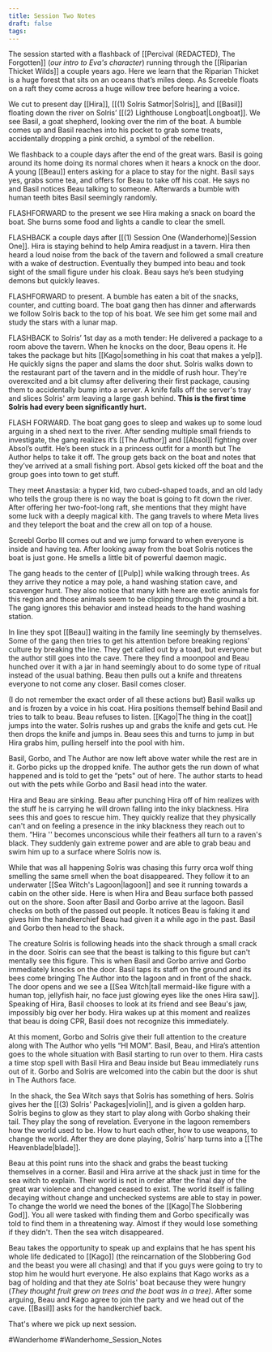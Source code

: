 ```yaml
---
title: Session Two Notes
draft: false
tags:
---
```


The session started with a flashback of [[Percival (REDACTED), The Forgotten]] (*our intro to Eva's character*) running through the [[Riparian Thicket Wilds]] a couple years ago. Here we learn that the Riparian Thicket is a huge forest that sits on an oceans that’s miles deep. As Screeble floats on a raft they come across a huge willow tree before hearing a voice.

We cut to present day [[Hira]], [[(1) Solris Satmor|Solris]], and [[Basil]]  floating down the river on Solris’ [[(2) Lighthouse Longboat|Longboat]]. We see Basil, a goat shepherd, looking over the rim of the boat. A bumble comes up and Basil reaches into his pocket to grab some treats, accidentally dropping a pink orchid, a symbol of the rebellion.

We flashback to a couple days after the end of the great wars. Basil is going around its home doing its normal chores when it hears a knock on the door. A young [[Beau]] enters asking for a place to stay for the night. Basil says yes, grabs some tea, and offers for Beau to take off his coat. He says no and Basil notices Beau talking to someone. Afterwards a bumble with human teeth bites Basil seemingly randomly.

FLASHFORWARD to the present we see Hira making a snack on board the boat. She burns some food and lights a candle to clear the smell.

FLASHBACK a couple days after [[(1) Session One (Wanderhome)|Session One]]. Hira is staying behind to help Amira readjust in a tavern. Hira then heard a loud noise from the back of the tavern and followed a small creature with a wake of destruction. Eventually they bumped into beau and took sight of the small figure under his cloak. Beau says he’s been studying demons but quickly leaves.

FLASHFORWARD to present. A bumble has eaten a bit of the snacks, counter, and cutting board. The boat gang then has dinner and afterwards we follow Solris back to the top of his boat. We see him get some mail and study the stars with a lunar map. 

FLASHBACK to Solris’ 1st day as a moth tender: He delivered a package to a room above the tavern. When he knocks on the door, Beau opens it. He takes the package but hits [[Kago|something in his coat that makes a yelp]]. He quickly signs the paper and slams the door shut. Solris walks down to the restaurant part of the tavern and in the middle of rush hour. They're overexcited and a bit clumsy after delivering their first package, causing them to accidentally bump into a server. A knife falls off the server's tray and slices Solris' arm leaving a large gash behind. **This is the first time Solris had every been significantly hurt.** 

FLASH FORWARD. The boat gang goes to sleep and wakes up to some loud arguing in a shed next to the river. After sending multiple small friends to investigate, the gang realizes it’s [[The Author]] and [[Absol]] fighting over Absol’s outfit. He’s been stuck in a princess outfit for a month but The Author helps to take it off. The group gets back on the boat and notes that they’ve arrived at a small fishing port. Absol gets kicked off the boat and the group goes into town to get stuff.

They meet Anastasia: a hyper kid, two cubed-shaped toads, and an old lady who tells the group there is no way the boat is going to fit down the river. After offering her two-foot-long raft, she mentions that they might have some luck with a deeply magical kith. The gang travels to where Meta lives and they teleport the boat and the crew all on top of a house.

Screebl Gorbo III comes out and we jump forward to when everyone is inside and having tea. After looking away from the boat Solris notices the boat is just gone. He smells a little bit of powerful daemon magic. 

The gang heads to the center of [[Pulp]] while walking through trees. As they arrive they notice a may pole, a hand washing station cave, and scavenger hunt. They also notice that many kith here are exotic animals for this region and those animals seem to be clipping through the ground a bit. The gang ignores this behavior and instead heads to the hand washing station.

In line they spot [[Beau]] waiting in the family line seemingly by themselves. Some of the gang then tries to get his attention before breaking regions' culture by breaking the line. They get called out by a toad, but everyone but the author still goes into the cave. There they find a moonpool and Beau hunched over it with a jar in hand seemingly about to do some type of ritual instead of the usual bathing. Beau then pulls out a knife and threatens everyone to not come any closer. Basil comes closer.

(I do not remember the exact order of all these actions but) Basil walks up and is frozen by a voice in his coat. Hira positions themself behind Basil and tries to talk to beau. Beau refuses to listen. [[Kago|The thing in the coat]] jumps into the water. Solris rushes up and grabs the knife and gets cut. He then drops the knife and jumps in. Beau sees this and turns to jump in but Hira grabs him, pulling herself into the pool with him. 

Basil, Gorbo, and The Author are now left above water while the rest are in it. Gorbo picks up the dropped knife. The author gets the run down of what happened and is told to get the “pets" out of here. The author starts to head out with the pets while Gorbo and Basil head into the water. 

Hira and Beau are sinking. Beau after punching Hira off of him realizes with the stuff he is carrying he will drown falling into the inky blackness. Hira sees this and goes to rescue him. They quickly realize that they physically can't and on feeling a presence in the inky blackness they reach out to them. “Hira '' becomes unconscious while their feathers all turn to a raven's black. They suddenly gain extreme power and are able to grab beau and swim him up to a surface where Solris now is.

While that was all happening Solris was chasing this furry orca wolf thing smelling the same smell when the boat disappeared. They follow it to an underwater [[Sea Witch's Lagoon|lagoon]] and see it running towards a cabin on the other side. Here is when Hira and Beau surface both passed out on the shore. Soon after Basil and Gorbo arrive at the lagoon. Basil checks on both of the passed out people. It notices Beau is faking it and gives him the handkerchief Beau had given it a while ago in the past. Basil and Gorbo then head to the shack. 

The creature Solris is following heads into the shack through a small crack in the door. Solris can see that the beast is talking to this figure but can't mentally see this figure. This is when Basil and Gorbo arrive and Gorbo immediately knocks on the door. Basil taps its staff on the ground and its bees come bringing The Author into the lagoon and in front of the shack. The door opens and we see a [[Sea Witch|tall mermaid-like figure with a human top, jellyfish hair, no face just glowing eyes like the ones Hira saw]]. Speaking of Hira, Basil chooses to look at its friend and see Beau's jaw, impossibly big over her body. Hira wakes up at this moment and realizes that beau is doing CPR, Basil does not recognize this immediately.

At this moment, Gorbo and Solris give their full attention to the creature along with The Author who yells “HI MOM”. Basil, Beau, and Hira’s attention goes to the whole situation with Basil starting to run over to them. Hira casts a time stop spell with Basil Hira and Beau inside but Beau immediately runs out of it. Gorbo and Solris are welcomed into the cabin but the door is shut in The Authors face.

 In the shack, the Sea Witch says that Solris has something of hers. Solris gives her the [[(3) Solris' Packages|violin]], and is given a golden harp. Solris begins to glow as they start to play along with Gorbo shaking their tail. They play the song of revelation. Everyone in the lagoon remembers how the world used to be. How to hurt each other, how to use weapons, to change the world. After they are done playing, Solris’ harp turns into a [[The Heavenblade|blade]].

Beau at this point runs into the shack and grabs the beast tucking themselves in a corner. Basil and Hira arrive at the shack just in time for the sea witch to explain. Their world is not in order after the final day of the great war violence and changed ceased to exist. The world itself is falling decaying without change and unchecked systems are able to stay in power. To change the world we need the bones of the [[Kago|The Slobbering God]]. You all were tasked with finding them and Gorbo specifically was told to find them in a threatening way. Almost if they would lose something if they didn't. Then the sea witch disappeared.

Beau takes the opportunity to speak up and explains that he has spent his whole life dedicated to [[Kago]] (the reincarnation of the Slobbering God and the beast you were all chasing) and that if you guys were going to try to stop him he would hurt everyone. He also explains that Kago works as a bag of holding and that they ate Solris' boat because they were hungry (*They thought fruit grew on trees and the boat was in a tree)*. After some arguing, Beau and Kago agree to join the party and we head out of the cave. [[Basil]] asks for the handkerchief back.

That's where we pick up next session.

#Wanderhome #Wanderhome_Session_Notes 